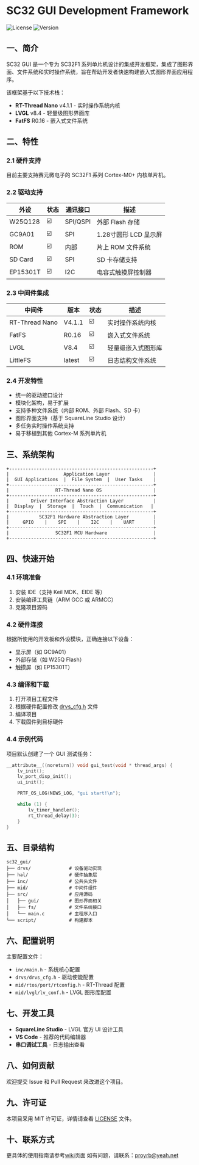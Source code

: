 # SC32 GUI Development Framework

![License](https://img.shields.io/badge/license-MIT-blue.svg)
![Version](https://img.shields.io/badge/version-1.0.0-green.svg)

## 一、简介

SC32 GUI 是一个专为 SC32F1 系列单片机设计的集成开发框架，集成了图形界面、文件系统和实时操作系统，旨在帮助开发者快速构建嵌入式图形界面应用程序。

该框架基于以下技术栈：
- **RT-Thread Nano** v4.1.1 - 实时操作系统内核
- **LVGL** v8.4 - 轻量级图形界面库
- **FatFS** R0.16 - 嵌入式文件系统

## 二、特性

### 2.1 硬件支持

目前主要支持赛元微电子的 SC32F1 系列 Cortex-M0+ 内核单片机。

### 2.2 驱动支持

| 外设 | 状态 | 通讯接口 | 描述 |
|------|------|----------|------|
| W25Q128 | ☑️ | SPI/QSPI | 外部 Flash 存储 |
| GC9A01 | ☑️ | SPI | 1.28寸圆形 LCD 显示屏 |
| ROM | ☑️ | 内部 | 片上 ROM 文件系统 |
| SD Card | ☑️ | SPI | SD 卡存储支持 |
| EP15301T | ☑️ | I2C | 电容式触摸屏控制器 |

### 2.3 中间件集成

| 中间件 | 版本 | 状态 | 描述 |
|--------|------|------|------|
| RT-Thread Nano | V4.1.1 | ☑️ | 实时操作系统内核 |
| FatFS | R0.16 | ☑️ | 嵌入式文件系统 |
| LVGL | V8.4 | ☑️ | 轻量级嵌入式图形库 |
| LittleFS | latest | ☑️ | 日志结构文件系统 |

### 2.4 开发特性

- 统一的驱动接口设计
- 模块化架构，易于扩展
- 支持多种文件系统（内部 ROM、外部 Flash、SD 卡）
- 图形界面支持（基于 SquareLine Studio 设计）
- 多任务实时操作系统支持
- 易于移植到其他 Cortex-M 系列单片机

## 三、系统架构

```
+-----------------------------------------------------+
|                    Application Layer                |
|  GUI Applications  |  File System  |  User Tasks    |
+-----------------------------------------------------+
|                 RT-Thread Nano OS                   |
+-----------------------------------------------------+
|        Driver Interface Abstraction Layer           |
|  Display  |  Storage  |  Touch  |  Communication   |
+-----------------------------------------------------+
|           SC32F1 Hardware Abstraction Layer         |
|     GPIO    |    SPI    |    I2C    |    UART       |
+-----------------------------------------------------+
|                 SC32F1 MCU Hardware                 |
+-----------------------------------------------------+
```

## 四、快速开始

### 4.1 环境准备

1. 安装 IDE（支持 Keil MDK、EIDE 等）
2. 安装编译工具链（ARM GCC 或 ARMCC）
3. 克隆项目源码

### 4.2 硬件连接

根据所使用的开发板和外设模块，正确连接以下设备：
- 显示屏（如 GC9A01）
- 外部存储（如 W25Q Flash）
- 触摸屏（如 EP15301T）

### 4.3 编译和下载

1. 打开项目工程文件
2. 根据硬件配置修改 [drvs_cfg.h](file://c:\Users\Administrator\Documents\SOC\sc32_gui\drvs\drvs_cfg.h) 文件
3. 编译项目
4. 下载固件到目标硬件

### 4.4 示例代码

项目默认创建了一个 GUI 测试任务：

```c
__attribute__((noreturn)) void gui_test(void * thread_args) {
    lv_init();
    lv_port_disp_init();
    ui_init();

    PRTF_OS_LOG(NEWS_LOG, "gui start!\n");

    while (1) {
        lv_timer_handler();
        rt_thread_delay(3);
    }
}
```

## 五、目录结构

```
sc32_gui/
├── drvs/              # 设备驱动实现
├── hal/               # 硬件抽象层
├── inc/               # 公共头文件
├── mid/               # 中间件组件
├── src/               # 应用源码
│   ├── gui/           # 图形界面相关
│   ├── fs/            # 文件系统接口
│   └── main.c         # 主程序入口
└── script/            # 构建脚本
```

## 六、配置说明

主要配置文件：
- `inc/main.h` - 系统核心配置
- `drvs/drvs_cfg.h` - 驱动使能配置
- `mid/rtos/port/rtconfig.h` - RT-Thread 配置
- `mid/lvgl/lv_conf.h` - LVGL 图形库配置

## 七、开发工具

- **SquareLine Studio** - LVGL 官方 UI 设计工具
- **VS Code** - 推荐的代码编辑器
- **串口调试工具** - 日志输出查看

## 八、如何贡献

欢迎提交 Issue 和 Pull Request 来改进这个项目。

## 九、许可证

本项目采用 MIT 许可证，详情请查看 [LICENSE](LICENSE) 文件。

## 十、联系方式

更具体的使用指南请参考[wiki](https://github.com/proyrb-reginald/sc32_gui/wiki)页面
如有问题，请联系：proyrb@yeah.net
